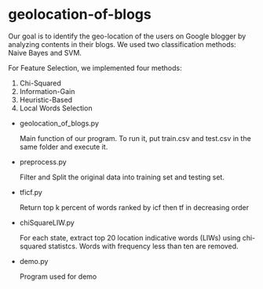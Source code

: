 # geolocation-of-blogs

Our goal is to identify the geo-location of the users on Google blogger by analyzing contents in their blogs.
We used two classification methods: Naive Bayes and SVM.

For Feature Selection, we implemented four methods:
1. Chi-Squared
2. Information-Gain
3. Heuristic-Based
4. Local Words Selection


* geolocation_of_blogs.py

    Main function of our program. To run it, put train.csv and test.csv in the same folder and execute it.

* preprocess.py

    Filter and Split the original data into training set and testing set.

* tficf.py

    Return top k percent of words ranked by icf then tf in decreasing order
    
* chiSquareLIW.py

    For each state, extract top 20 location indicative words (LIWs) using chi-squared statistcs. Words with frequency less than ten are removed.
    
* demo.py

    Program used for demo
    
